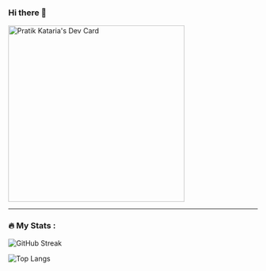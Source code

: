 ### Hi there 👋

<a href="https://app.daily.dev/kpratik2015"><img src="https://api.daily.dev/devcards/v2/jIpU6sv6m.png?type=default&r=3qm" width="356" alt="Pratik Kataria's Dev Card"/></a>

---

### :fire: My Stats :
![GitHub Streak](http://github-readme-streak-stats.herokuapp.com?user=kpratik2015&theme=dark&background=000000)

![Top Langs](https://github-readme-stats.vercel.app/api/top-langs/?username=kpratik2015&layout=compact&theme=vision-friendly-dark)

